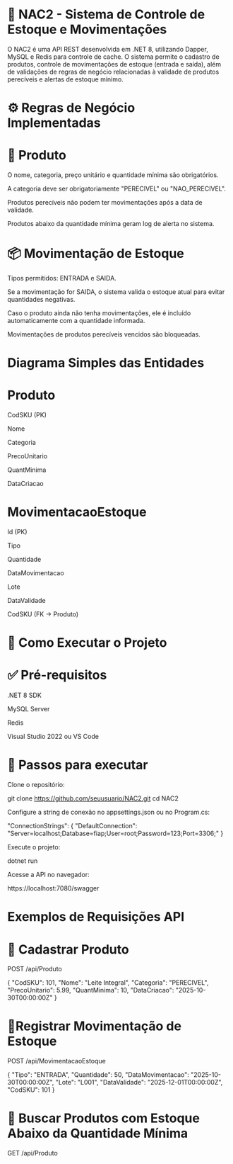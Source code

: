 # 🧾 NAC2 - Sistema de Controle de Estoque e Movimentações

O NAC2 é uma API REST desenvolvida em .NET 8, utilizando Dapper, MySQL e Redis para controle de cache.
O sistema permite o cadastro de produtos, controle de movimentações de estoque (entrada e saída), além de validações de regras de negócio relacionadas à validade de produtos perecíveis e alertas de estoque mínimo.

# ⚙️ Regras de Negócio Implementadas
# 🧩 Produto

O nome, categoria, preço unitário e quantidade mínima são obrigatórios.

A categoria deve ser obrigatoriamente "PERECIVEL" ou "NAO_PERECIVEL".

Produtos perecíveis não podem ter movimentações após a data de validade.

Produtos abaixo da quantidade mínima geram log de alerta no sistema.

# 📦 Movimentação de Estoque

Tipos permitidos: ENTRADA e SAIDA.

Se a movimentação for SAIDA, o sistema valida o estoque atual para evitar quantidades negativas.

Caso o produto ainda não tenha movimentações, ele é incluído automaticamente com a quantidade informada.

Movimentações de produtos perecíveis vencidos são bloqueadas.

# Diagrama Simples das Entidades
# Produto   

CodSKU (PK)

Nome   

Categoria 

PrecoUnitario  

QuantMinima 

DataCriacao        

# MovimentacaoEstoque    
Id (PK)

Tipo

Quantidade 

DataMovimentacao  

Lote   

DataValidade  

CodSKU (FK -> Produto)    


# 🔧 Como Executar o Projeto
# ✅ Pré-requisitos

.NET 8 SDK

MySQL Server

Redis

Visual Studio 2022 ou VS Code

# 🚀 Passos para executar

Clone o repositório:

git clone https://github.com/seuusuario/NAC2.git
cd NAC2


Configure a string de conexão no appsettings.json ou no Program.cs:

"ConnectionStrings": {
  "DefaultConnection": "Server=localhost;Database=fiap;User=root;Password=123;Port=3306;"
}


Execute o projeto:

dotnet run


Acesse a API no navegador:

https://localhost:7080/swagger

#  Exemplos de Requisições API
# 🔹 Cadastrar Produto

POST /api/Produto

{
  "CodSKU": 101,
  "Nome": "Leite Integral",
  "Categoria": "PERECIVEL",
  "PrecoUnitario": 5.99,
  "QuantMinima": 10,
  "DataCriacao": "2025-10-30T00:00:00Z"
}

# 🔹Registrar Movimentação de Estoque

POST /api/MovimentacaoEstoque

{
  "Tipo": "ENTRADA",
  "Quantidade": 50,
  "DataMovimentacao": "2025-10-30T00:00:00Z",
  "Lote": "L001",
  "DataValidade": "2025-12-01T00:00:00Z",
  "CodSKU": 101
}

# 🔹 Buscar Produtos com Estoque Abaixo da Quantidade Mínima

GET /api/Produto

